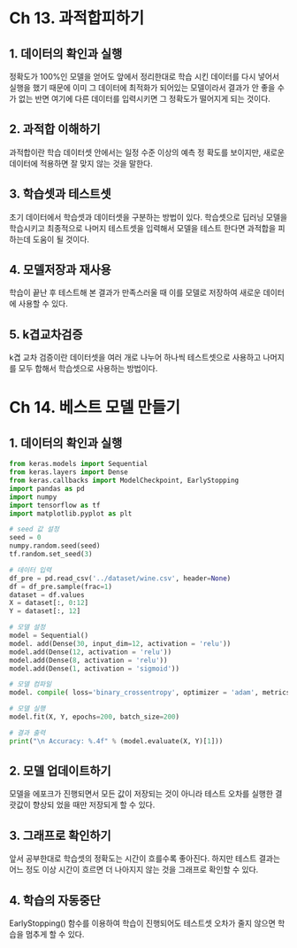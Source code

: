 # Ch 13. 과적합피하기
## 1. 데이터의 확인과 실행
정확도가 100%인 모델을 얻어도 
앞에서 정리한대로 학습 시킨 데이터를 다시 넣어서 실행을 했기 때문에 
이미 그 데이터에 최적화가 되어있는 모델이라서 결과가 안 좋을 수가 없는 반면 
여기에 다른 데이터를 입력시키면 그 정확도가 떨어지게 되는 것이다.

## 2. 과적합 이해하기
과적합이란 학습 데이터셋 안에서는 일정 수준 이상의 예측 정
확도를 보이지만, 새로운 데이터에 적용하면 잘 맞지 않는 것을 말한다.

## 3. 학습셋과 테스트셋
초기 데이터에서 학습셋과 데이터셋을 구분하는 방법이 있다. 
학습셋으로 딥러닝 모델을 학습시키고 최종적으로 나머지 테스트셋을 입력해서 모델을 테스트 한다면 과적합을 피하는데 도움이 될 것이다.

## 4. 모델저장과 재사용
학습이 끝난 후 테스트해 본 결과가 만족스러울 때 이를 모델로 저장하여 새로운 데이터에 사용할 수 있다.

## 5. k겹교차검증
k겹 교차 검증이란 데이터셋을 여러 개로 나누어 하나씩 테스트셋으로 사용하고 
나머지를 모두 합해서 학습셋으로 사용하는 방법이다.

# Ch 14. 베스트 모델 만들기
## 1. 데이터의 확인과 실행
```python
from keras.models import Sequential
from keras.layers import Dense
from keras.callbacks import ModelCheckpoint, EarlyStopping
import pandas as pd
import numpy
import tensorflow as tf
import matplotlib.pyplot as plt

# seed 값 설정
seed = 0
numpy.random.seed(seed)
tf.random.set_seed(3)

# 데이터 입력
df_pre = pd.read_csv('../dataset/wine.csv', header=None)
df = df_pre.sample(frac=1)
dataset = df.values
X = dataset[:, 0:12]
Y = dataset[:, 12]

# 모델 설정
model = Sequential()
model. add(Dense(30, input_dim=12, activation = 'relu'))
model.add(Dense(12, activation = 'relu'))
model.add(Dense(8, activation = 'relu'))
model.add(Dense(1, activation = 'sigmoid'))

# 모델 컴파일
model. compile( loss='binary_crossentropy', optimizer = 'adam', metrics = ['accuracy'])

# 모델 실행
model.fit(X, Y, epochs=200, batch_size=200)

# 결과 출력
print("\n Accuracy: %.4f" % (model.evaluate(X, Y)[1]))
```

## 2. 모델 업데이트하기
모델을 에포크가 진행되면서 모든 값이 저장되는 것이 아니라 테스트 오차를 실행한 
결괏값이 향상되 었을 때만 저장되게 할 수 있다.

## 3. 그래프로 확인하기
앞서 공부한대로 학습셋의 정확도는 시간이 흐를수록 좋아진다. 
하지만 테스트 결과는 어느 정도 이상 시간이 흐르면 
더 나아지지 않는 것을 그래프로 확인할 수 있다.

## 4. 학습의 자동중단
EarlyStopping() 함수를 이용하여 학습이 진행되어도 테스트셋 오차가 줄지 않으면 학습을 멈추게 할 수 있다.
